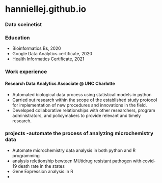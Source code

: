 # hanniellej.github.io
### Data sceinetist
### Education
- Bioinformatics Bs, 2020
- Google Data Analytics certificate, 2020
- Health Informatics Certificate, 2021

### Work experience 
#### Research Data Analytics Associate @ UNC Charlotte
- Automated biological data process using statistical models in python
- Carried out research within the scope of the established study protocol for implementation of new procedures and innovations in the field.
- Developed collaborative relationships with other researchers, program administrators, and policymakers to provide relevant and timely research.


### projects -automate the process of analyzing microchemistry data
- Automate microchemistry data analysis in both python and R programming
- analysis reletionship bewteen MUtidrug resistant pathogen with covid-19 death rate in the states
- Gene Expression analysis in R
- 

